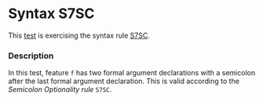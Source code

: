 # Syntax S7SC

This [test](.) is exercising the syntax rule [S7SC](../Readme.md).

### Description

In this test, feature `f` has two formal argument declarations with a semicolon after the last formal argument declaration. This is valid according to the *Semicolon Optionality rule* `S7SC`.
